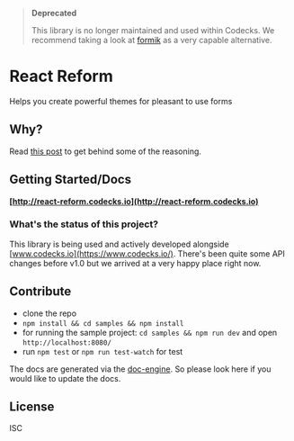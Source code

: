 > **Deprecated**
>
> This library is no longer maintained and used within Codecks. We recommend taking a look at [formik](https://github.com/jaredpalmer/formik) as a very capable alternative.

# React Reform

Helps you create powerful themes for pleasant to use forms

## Why?

Read [this post](https://www.codecks.io/blog/2017/introducing-react-reform/) to get behind some of the reasoning.

## Getting Started/Docs

**[http://react-reform.codecks.io](http://react-reform.codecks.io)**

### What's the status of this project?

This library is being used and actively developed alongside [www.codecks.io](https://www.codecks.io/). There's been quite some API changes before v1.0 but we arrived at a very happy place right now.

## Contribute

- clone the repo
- `npm install && cd samples && npm install`
- for running the sample project: `cd samples && npm run dev` and open `http://localhost:8080/`
- run `npm test` or `npm run test-watch` for test

The docs are generated via the [doc-engine](./doc-engine). So please look here if you would like to update the docs.

## License

ISC
